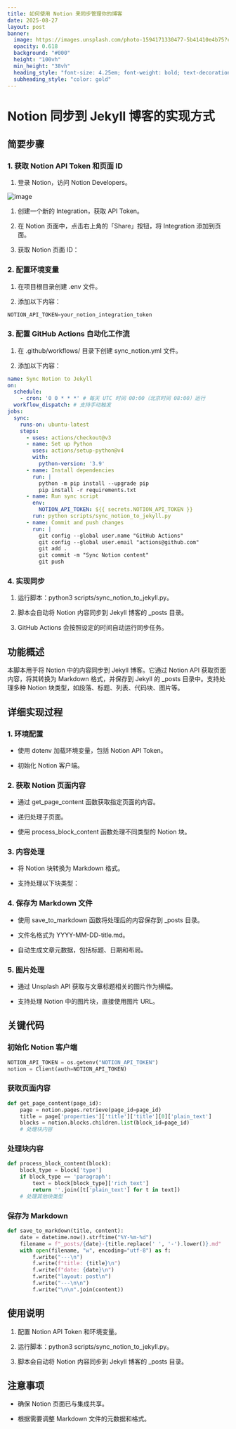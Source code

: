 ```yaml
---
title: 如何使用 Notion 来同步管理你的博客
date: 2025-08-27
layout: post
banner:
  image: https://images.unsplash.com/photo-1594171330477-5b41410e4b75?crop=entropy&cs=tinysrgb&fit=max&fm=jpg&ixid=M3w2OTIwMzJ8MHwxfHJhbmRvbXx8fHx8fHx8fDE3NTYyODMyOTN8&ixlib=rb-4.1.0&q=80&w=1080
  opacity: 0.618
  background: "#000"
  height: "100vh"
  min_height: "38vh"
  heading_style: "font-size: 4.25em; font-weight: bold; text-decoration: underline"
  subheading_style: "color: gold"
---
```


# Notion 同步到 Jekyll 博客的实现方式

## 简要步骤

### 1. 获取 Notion API Token 和页面 ID

1. 登录 Notion，访问 Notion Developers。

![image](https://prod-files-secure.s3.us-west-2.amazonaws.com/a7a0cc5a-89b9-4cda-8686-1fba0ca52f40/d19c1afe-dea5-4312-9333-786b0ba83054/image.png?X-Amz-Algorithm=AWS4-HMAC-SHA256&X-Amz-Content-Sha256=UNSIGNED-PAYLOAD&X-Amz-Credential=ASIAZI2LB466SUXJB7I7%2F20250827%2Fus-west-2%2Fs3%2Faws4_request&X-Amz-Date=20250827T082812Z&X-Amz-Expires=3600&X-Amz-Security-Token=IQoJb3JpZ2luX2VjEDAaCXVzLXdlc3QtMiJGMEQCIGmJiEkfKglWdIGrdtCkO30aln56IeirIVfZ3TSBppvVAiBPOVhyEYH6eMY33r0AuAswyZIoDon%2Fa5%2FMT0%2BOWvePACqIBAiJ%2F%2F%2F%2F%2F%2F%2F%2F%2F%2F8BEAAaDDYzNzQyMzE4MzgwNSIMTQW6FVeowlp5NSj5KtwDcb23BWvcQrU41m65Hlz9IsoSFK1DX9r6dyB5692mp8EXKcIGLlriBlRc4FDw9lHGu33K3n4kc770QpCbapLbwM0wyjwrel8aJ57ZSjEmw0Z4o6LrilhT6YUmLDJniODvZKxDRMvKpipAl7CFkYQUNhTVl2VvG7FQngbu%2FB5ReHZCuA%2BT2zLBNygr9xEqwVr%2F8rfPJEPPbrpnLl%2Fg96NqPc5mGtEOTVaYe7%2F7wcLjscU0%2BxaOjThWV%2Fbxt66jfV2aZYlRGF3H9Kk4wzcjQlP420r3oAdNBM9gYW6KCLx4CvKLEcFhpAl9kCnU%2Fk9pBCP95Vy83o1740kg29kP0o6fjxF3TlRU5mSgW0LDJsenUaBlrx00fndsGSgRR9GXOPAN0jaIJXsl2n%2B1kwy%2BDJfb3Alewxh1zblEaG8gxxpnC5ghpe68rQIpXGZP8O%2FsE%2BvCHaRWYYUGCEseNo3mTbbOwQzp64Bdz7Z021q1DKVy8c9drTKUF%2BV7t%2FdH6wwViBrG8exCTsjnD0o%2FaVA1EE1j6%2BkLRwmuQJTbworwzYcVGGDFNT9NoGp%2F3UCX0gDoRyPUWQENJZ6SCtcCFrI%2BGNA4rbB5HzSZyfCo8Kid6E%2BSUI%2FDfbnvZJZUg67LnrQwrve6xQY6pgE%2B2ZC7pCDljos3S3jHiKJVq6n5KOYMJAjKaKgjZ5fNEbduhAA9hCtV7FZ5DNb%2Fp%2FP3gVShx8ww3cy%2ByK6271N3kBBwjWKM1ixIuuGx8%2BsIQq2R3PipECnKGHNoqDsWWFGMTg%2FNr6xErt4YnIT%2B7SyIIruApfkCX0CX4nzQwi4J5gIHj5qdVu1KPXSawE%2Fl80WpK2qCcTre5pBNl3BiXSJkZ54QqZ2N&X-Amz-Signature=d13ad6c8c03b8285a1c994811c1765fd957aad372f820de7ead216b27002637c&X-Amz-SignedHeaders=host&x-amz-checksum-mode=ENABLED&x-id=GetObject)

1. 创建一个新的 Integration，获取 API Token。

1. 在 Notion 页面中，点击右上角的「Share」按钮，将 Integration 添加到页面。

1. 获取 Notion 页面 ID：


### 2. 配置环境变量

1. 在项目根目录创建 .env 文件。

1. 添加以下内容：

```javascript
NOTION_API_TOKEN=your_notion_integration_token
```

### 3. 配置 GitHub Actions 自动化工作流

1. 在 .github/workflows/ 目录下创建 sync_notion.yml 文件。

1. 添加以下内容：

```yaml
name: Sync Notion to Jekyll
on:
  schedule:
    - cron: '0 0 * * *' # 每天 UTC 时间 00:00（北京时间 08:00）运行
  workflow_dispatch: # 支持手动触发
jobs:
  sync:
    runs-on: ubuntu-latest
    steps:
      - uses: actions/checkout@v3
      - name: Set up Python
        uses: actions/setup-python@v4
        with:
          python-version: '3.9'
      - name: Install dependencies
        run: |
          python -m pip install --upgrade pip
          pip install -r requirements.txt
      - name: Run sync script
        env:
          NOTION_API_TOKEN: ${{ secrets.NOTION_API_TOKEN }}
        run: python scripts/sync_notion_to_jekyll.py
      - name: Commit and push changes
        run: |
          git config --global user.name "GitHub Actions"
          git config --global user.email "actions@github.com"
          git add .
          git commit -m "Sync Notion content"
          git push
```

### 4. 实现同步

1. 运行脚本：python3 scripts/sync_notion_to_jekyll.py。

1. 脚本会自动将 Notion 内容同步到 Jekyll 博客的 _posts 目录。

1. GitHub Actions 会按照设定的时间自动运行同步任务。

## 功能概述

本脚本用于将 Notion 中的内容同步到 Jekyll 博客。它通过 Notion API 获取页面内容，将其转换为 Markdown 格式，并保存到 Jekyll 的 _posts 目录中。支持处理多种 Notion 块类型，如段落、标题、列表、代码块、图片等。

## 详细实现过程

### 1. 环境配置

- 使用 dotenv 加载环境变量，包括 Notion API Token。

- 初始化 Notion 客户端。

### 2. 获取 Notion 页面内容

- 通过 get_page_content 函数获取指定页面的内容。

- 递归处理子页面。

- 使用 process_block_content 函数处理不同类型的 Notion 块。

### 3. 内容处理

- 将 Notion 块转换为 Markdown 格式。

- 支持处理以下块类型：


### 4. 保存为 Markdown 文件

- 使用 save_to_markdown 函数将处理后的内容保存到 _posts 目录。

- 文件名格式为 YYYY-MM-DD-title.md。

- 自动生成文章元数据，包括标题、日期和布局。

### 5. 图片处理

- 通过 Unsplash API 获取与文章标题相关的图片作为横幅。

- 支持处理 Notion 中的图片块，直接使用图片 URL。

## 关键代码

### 初始化 Notion 客户端

```python
NOTION_API_TOKEN = os.getenv("NOTION_API_TOKEN")
notion = Client(auth=NOTION_API_TOKEN)
```

### 获取页面内容

```python
def get_page_content(page_id):
    page = notion.pages.retrieve(page_id=page_id)
    title = page['properties']['title']['title'][0]['plain_text']
    blocks = notion.blocks.children.list(block_id=page_id)
    # 处理块内容
```

### 处理块内容

```python
def process_block_content(block):
    block_type = block['type']
    if block_type == 'paragraph':
        text = block[block_type]['rich_text']
        return ''.join([t['plain_text'] for t in text])
    # 处理其他块类型
```

### 保存为 Markdown

```python
def save_to_markdown(title, content):
    date = datetime.now().strftime("%Y-%m-%d")
    filename = f"_posts/{date}-{title.replace(' ', '-').lower()}.md"
    with open(filename, "w", encoding="utf-8") as f:
        f.write("---\n")
        f.write(f"title: {title}\n")
        f.write(f"date: {date}\n")
        f.write("layout: post\n")
        f.write("---\n\n")
        f.write("\n\n".join(content))
```

## 使用说明

1. 配置 Notion API Token 和环境变量。

1. 运行脚本：python3 scripts/sync_notion_to_jekyll.py。

1. 脚本会自动将 Notion 内容同步到 Jekyll 博客的 _posts 目录。

## 注意事项

- 确保 Notion 页面已与集成共享。

- 根据需要调整 Markdown 文件的元数据和格式。